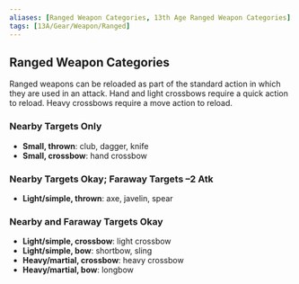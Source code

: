 ```yaml
---
aliases: [Ranged Weapon Categories, 13th Age Ranged Weapon Categories]
tags: [13A/Gear/Weapon/Ranged]
---
```


## Ranged Weapon Categories

Ranged weapons can be reloaded as part of the standard action in which they are used in an attack. Hand and light crossbows require a quick action to reload. Heavy crossbows require a move action to reload.

### Nearby Targets Only

-   **Small, thrown**: club, dagger, knife 
-   **Small, crossbow**: hand crossbow

### Nearby Targets Okay; Faraway Targets –2 Atk

-   **Light/simple, thrown**: axe, javelin, spear

### Nearby and Faraway Targets Okay

-   **Light/simple, crossbow**: light crossbow
-   **Light/simple, bow**: shortbow, sling
-   **Heavy/martial, crossbow**: heavy crossbow
-   **Heavy/martial, bow**: longbow